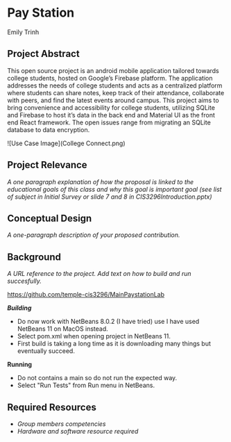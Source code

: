 # Pay Station
Emily Trinh
## Project Abstract

This open source project is an android mobile application tailored towards college students, hosted on Google’s Firebase platform. The application addresses the needs of college students and acts as a centralized platform where students can share notes, keep track of their attendance, collaborate with peers, and find the latest events around campus. This project aims to bring convenience and accessibility for college students, utilizing SQLite and Firebase to host it’s data in the back end and Material UI as the front end React framework. The open issues range from migrating an SQLite database to data encryption.

![Use Case Image](College Connect.png)

## Project Relevance
_A one paragraph explanation of how the proposal is linked to the educational goals of this class and why this goal is important goal (see list of subject in Initial Survey or slide 7 and 8 in CIS3296Introduction.pptx)_

## Conceptual Design
_A one-paragraph description of your proposed contribution._

## Background
_A URL reference to the project. Add text on how to build and run succesfully._ 

<https://github.com/temple-cis3296/MainPaystationLab>

***Building***
- Do now work with NetBeans 8.0.2 (I have tried) use I have used NetBeans 11 on MacOS instead. 
- Select pom.xml when opening project in NetBeans 11. 
- First build is taking a long time as it is downloading many things but eventually succeed.

**Running**
- Do not contains a main so do not run the expected way. 
- Select "Run Tests" from Run menu in NetBeans. 

## Required Resources
- _Group members competencies_
- _Hardware and software resource required_
